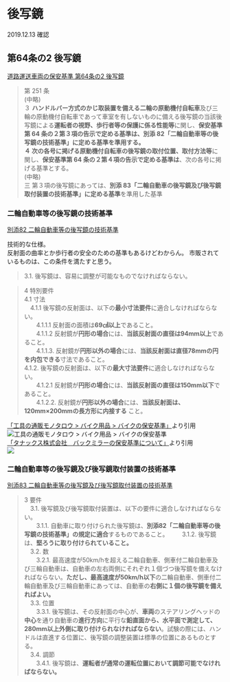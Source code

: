 # 後写鏡
2019.12.13 確認
## 第64条の2 後写鏡
[道路運送車両の保安基準 第64条の2 後写鏡](https://www.mlit.go.jp/common/000187708.pdf)
> 第 251 条  
(中略)<br/>
３ **ハンドルバー方式のかじ取装置を備える二輪の原動機付自転車**及び三輪の原動機付自転車であって車室を有しないものに備える後写鏡の当該後写鏡による**運転者の視野、歩行者等の保護に係る性能等**に関し、**保安基準第 64 条の２第３項の告示で定める基準は、別添 82「二輪自動車等の後写鏡の技術基準」**に定める基準を準用する。<br/>
４ 次の各号に掲げる原動機付自転車の後写鏡の**取付位置、取付方法等**に関し、**保安基準第 64 条の２第４項の告示で定める基準は**、次の各号に掲げる基準とする。<br/>
(中略)<br/>
三 第３項の後写鏡にあっては、**別添 83「二輪自動車の後写鏡及び後写鏡取付装置の技術基準」に定める基準**を準用した基準

### 二輪自動車等の後写鏡の技術基準
[別添82 二輪自動車等の後写鏡の技術基準](https://www.mlit.go.jp/common/000190498.pdf)

技術的な仕様。  
反射面の曲率とか歩行者の安全のための基準もあるけどわからん。
市販されているものは、この条件を満たすと思う。  

> 3.1. 後写鏡は、容易に調整が可能なものでなければならない。  

> 4 特別要件 <br>
4.1 寸法 <br>
　4.1.1 後写鏡の反射面は、以下の**最小寸法要件**に適合しなければならない。 <br>
　　4.1.1.1 反射面の面積は**69㎠以上**であること。 <br>
　　4.1.1.2 反射鏡が**円形の場合**には、**当該反射面の直径は94mm以上**であること。 <br>
　　4.1.1.3. 反射鏡が**円形以外の場合**には、**当該反射面は直径78mmの円を内包できる**寸法であること。 <br>
  4.1.2. 後写鏡の反射面は、以下の**最大寸法要件**に適合しなければならない。 <br>
　　4.1.2.1 反射鏡が**円形の場合**には、**当該反射面の直径は150mm以下**であること。 <br>
　　4.1.2.2. 反射鏡が**円形以外の場合**には、**当該反射面は、120mm×200mmの長方形に内接する** こと。 <br>

[「工具の通販モノタロウ > バイク用品 > バイクの保安基準」](https://www.monotaro.com/s/pages/productinfo/bike_standard/)より引用  
![工具の通販モノタロウ > バイク用品 > バイクの保安基準](https://jp.images-monotaro.com/pages/productinfo/bike_standard/bike_standard01.gif)  
[「タナックス株式会社　バックミラーの保安基準について」](https://www.tanax.co.jp/motorcycle/safe.html)より引用  
![](https://www.tanax.co.jp/motorcycle/images/safe/img3.png)


### 二輪自動車等の後写鏡及び後写鏡取付装置の技術基準

[別添83 二輪自動車等の後写鏡及び後写鏡取付装置の技術基準](https://www.mlit.go.jp/common/000190499.pdf)

> 3 要件<br>
　3.1. 後写鏡及び後写鏡取付装置は、以下の要件に適合しなければならない。<br>
　　3.1.1. 自動車に取り付けられた後写鏡は、**別添82「二輪自動車等の後写鏡の技術基準」の規定に適合**するものであること。
　　3.1.2. 後写鏡は、**堅ろうに取り付けられていること。**<br>
　3.2. 数<br>
　　3.2.1. 最高速度が50km/hを超える二輪自動車、側車付二輪自動車及び三輪自動車は、自動車の左右両側にそれぞれ１個づつ後写鏡を備えなければならない。**ただし、最高速度が50km/h以下**の二輪自動車、側車付二輪自動車及び三輪自動車にあっては、自動車の**右側に１個の後写鏡を備えればよい。**<br>
　3.3. 位置<br>
　　3.3.1. 後写鏡は、その反射面の中心が、**車両**のステアリングへッドの**中心**を通り自動車の**進行方向**に平行な**鉛直面から、水平面で測定して、280mm以上外側に取り付けられなければならない**。試験の際には、ハンドルは直進する位置に、後写鏡の調整装置は標準の位置にあるものとする。<br>
　3.4. 調節<br>
　　3.4.1. 後写鏡は、**運転者が通常の運転位置において調節可能でなければならない。**
